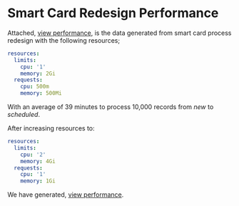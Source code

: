 # Smart Card Redesign Performance


Attached, [view performance](./json/smartcard_uat_dbo_tbl_jobs_01.json),
is the data generated from smart card process redesign with the following resources;

```yaml
resources:
  limits:
    cpu: '1'
    memory: 2Gi
  requests:
    cpu: 500m
    memory: 500Mi
```
With an average of 39 minutes to process 10,000 records from *new* to *scheduled*.

After increasing resources to: 

```yaml
resources:
  limits:
    cpu: '2'
    memory: 4Gi
  requests:
    cpu: '1'
    memory: 1Gi
```
We have generated, [view performance](./json/smartcard_uat_dbo_tbl_jobs_01.json).

